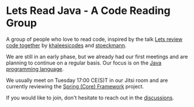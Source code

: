 # Lets Read Java - A Code Reading Group 

A group of people who love to read code, inspired by the talk [Lets review code together](https://media.ccc.de/v/rc3-2021-cwtv-228-lets-review-code-toget) by [khaleesicodes](https://github.com/khaleesicodes) and [stoeckmann](https://github.com/stoeckmann).


We are still in an early phase, but we already had our first meetings and are planning to continue on a regular basis. Our focus is on the [Java programming language](https://www.java.com/en/).



We usually meet on Tuesday 17:00 CE(S)T in our Jitsi room and are currently reviewing the [Spring (Core) Framework](https://github.com/spring-projects/spring-framework) project.


If you would like to join, don't hesitate to reach out in the [discussions](https://github.com/LetsReadJava/About/discussions).




